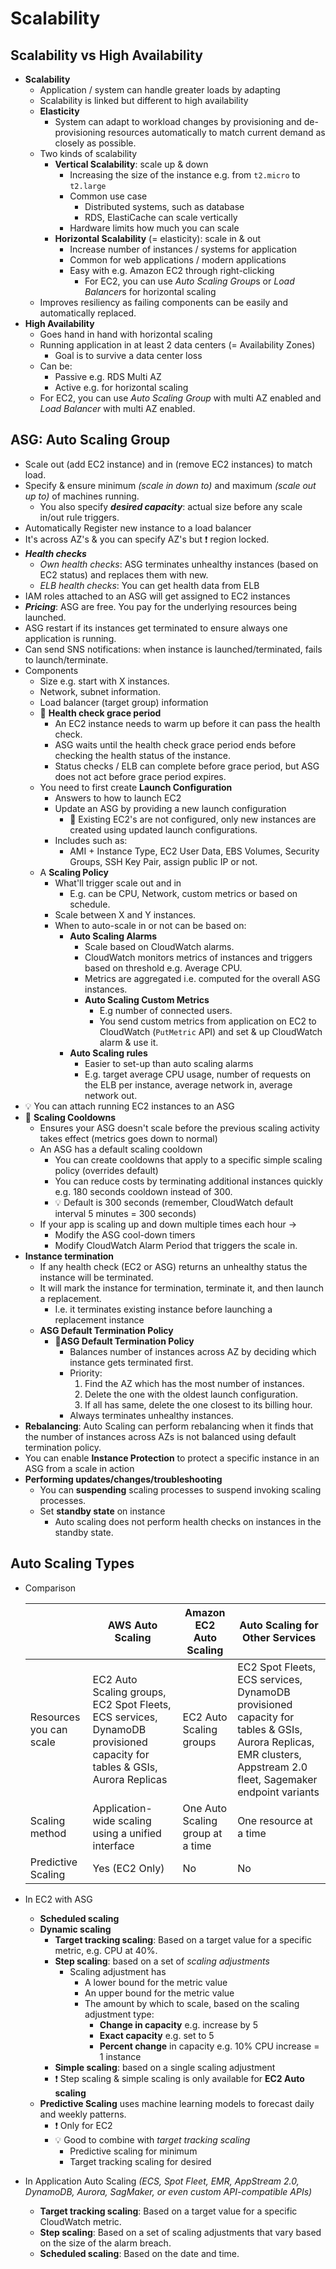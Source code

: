 # Scalability

## Scalability vs High Availability

- **Scalability**
  - Application / system can handle greater loads by adapting
  - Scalability is linked but different to high availability
  - **Elasticity**
    - System can adapt to workload changes by provisioning and de-provisioning resources automatically to match current demand as closely as possible.
  - Two kinds of scalability
    - **Vertical Scalability**: scale up & down
      - Increasing the size of the instance e.g. from `t2.micro` to `t2.large`
      - Common use case
        - Distributed systems, such as database
        - RDS, ElastiCache can scale vertically
      - Hardware limits how much you can scale
    - **Horizontal Scalability** (= elasticity): scale in & out
      - Increase number of instances / systems for application
      - Common for web applications / modern applications
      - Easy with e.g. Amazon EC2 through right-clicking
        - For EC2, you can use *Auto Scaling Group*s or *Load Balancer*s for horizontal scaling
  - Improves resiliency as failing components can be easily and automatically replaced.
- **High Availability**
  - Goes hand in hand with horizontal scaling
  - Running application in at least 2 data centers (= Availability Zones)
    - Goal is to survive a data center loss
  - Can be:
    - Passive e.g. RDS Multi AZ
    - Active e.g. for horizontal scaling
  - For EC2, you can use *Auto Scaling Group* with multi AZ enabled and *Load Balancer* with multi AZ enabled.

## ASG: Auto Scaling Group

- Scale out (add EC2 instance) and in (remove EC2 instances) to match load.
- Specify & ensure minimum *(scale in down to)* and maximum *(scale out up to)* of machines running.
  - You also specify ***desired capacity***: actual size before any scale in/out rule triggers.
- Automatically Register new instance to a load balancer
- It's across AZ's & you can specify AZ's but ❗ region locked.
- ***Health checks***
  - *Own health checks*: ASG terminates unhealthy instances (based on EC2 status) and replaces them with new.
  - *ELB health checks*: You can get health data from ELB
- IAM roles attached to an ASG will get assigned to EC2 instances
- ***Pricing***: ASG are free. You pay for the underlying resources being launched.
- ASG restart if its instances get terminated to ensure always one application is running.
- Can send SNS notifications: when instance is launched/terminated, fails to launch/terminate.
- Components
  - Size e.g. start with X instances.
  - Network, subnet information.
  - Load balancer (target group) information
  - 📝 **Health check grace period**
    - An EC2 instance needs to warm up before it can pass the health check.
    - ASG waits until the health check grace period ends before checking the health status of the instance.
    - Status checks / ELB can complete before grace period, but ASG does not act before grace period expires.
  - You need to first create **Launch Configuration**
    - Answers to how to launch EC2
    - Update an ASG by providing a new launch configuration
      - 📝 Existing EC2's are not configured, only new instances are created using updated launch configurations.
    - Includes such as:
      - AMI + Instance Type, EC2 User Data, EBS Volumes, Security Groups, SSH Key Pair, assign public IP or not.
  - A **Scaling Policy**
    - What'll trigger scale out and in
      - E.g. can be CPU, Network, custom metrics or based on schedule.
    - Scale between X and Y instances.
    - When to auto-scale in or not can be based on:
      - **Auto Scaling Alarms**
        - Scale based on CloudWatch alarms.
        - CloudWatch monitors metrics of instances and triggers based on threshold e.g. Average CPU.
        - Metrics are aggregated i.e. computed for the overall ASG instances.
        - **Auto Scaling Custom Metrics**
          - E.g number of connected users.
          - You send custom metrics from application on EC2 to CloudWatch (`PutMetric` API) and set & up CloudWatch alarm & use it.
      - **Auto Scaling rules**
        - Easier to set-up than auto scaling alarms
        - E.g. target average CPU usage, number of requests on the ELB per instance, average network in, average network out.
- 💡 You can attach running EC2 instances to an ASG
- 📝 **Scaling Cooldowns**
  - Ensures your ASG doesn't scale before the previous scaling activity takes effect (metrics goes down to normal)
  - An ASG has a default scaling cooldown
    - You can create cooldowns that apply to a specific simple scaling policy (overrides default)
    - You can reduce costs by terminating additional instances quickly e.g. 180 seconds cooldown instead of 300.
    - 💡 Default is 300 seconds (remember, CloudWatch default interval 5 minutes = 300 seconds)
  - If your app is scaling up and down multiple times each hour ->
    - Modify the ASG cool-down timers
    - Modify CloudWatch Alarm Period that triggers the scale in.
- **Instance termination**
  - If any health check (EC2 or ASG) returns an unhealthy status the instance will be terminated.
  - It will mark the instance for termination, terminate it, and then launch a replacement.
    - I.e. it terminates existing instance before launching a replacement instance
  - **ASG Default Termination Policy**
    - 📝**ASG Default Termination Policy**
      - Balances number of instances across AZ by deciding which instance gets terminated first.
      - Priority:
        1. Find the AZ which has the most number of instances.
        2. Delete the one with the oldest launch configuration.
        3. If all has same, delete the one closest to its billing hour.
      - Always terminates unhealthy instances.
- **Rebalancing**: Auto Scaling can perform rebalancing when it finds that the number of instances across AZs is not balanced using default termination policy.
- You can enable **Instance Protection** to protect a specific instance in an ASG from a scale in action
- **Performing updates/changes/troubleshooting**
  - You can **suspending** scaling processes to suspend invoking scaling processes.
  - Set **standby state** on instance
    - Auto scaling does not perform health checks on instances in the standby state.

## Auto Scaling Types

- Comparison

  | | AWS Auto Scaling | Amazon EC2 Auto Scaling | Auto Scaling for Other Services |
  | - | -------------- | ----------------------- | ------------------- |
  | Resources you can scale | EC2 Auto Scaling groups, EC2 Spot Fleets, ECS services, DynamoDB provisioned capacity for tables & GSIs, Aurora Replicas | EC2 Auto Scaling groups | EC2 Spot Fleets, ECS services, DynamoDB provisioned capacity for tables & GSIs, Aurora Replicas, EMR clusters, Appstream 2.0 fleet, Sagemaker endpoint variants |
  | Scaling method | Application-wide scaling using a unified interface | One Auto Scaling group at a time | One resource at a time |
  | Predictive Scaling | Yes (EC2 Only) | No | No |
- In EC2 with ASG
  - **Scheduled scaling**
  - **Dynamic scaling**
    - **Target tracking scaling**: Based on a target value for a specific metric, e.g. CPU at 40%.
    - **Step scaling**: based on a set of *scaling adjustments*
      - Scaling adjustment has
        - A lower bound for the metric value
        - An upper bound for the metric value
        - The amount by which to scale, based on the scaling adjustment type:
          - **Change in capacity** e.g. increase by 5
          - **Exact capacity** e.g. set to 5
          - **Percent change** in capacity e.g. 10% CPU increase = 1 instance
    - **Simple scaling**: based on a single scaling adjustment
    - ❗ Step scaling & simple scaling is only available for **EC2 Auto scaling**
  - **Predictive Scaling** uses machine learning models to forecast daily and weekly patterns.
    - ❗ Only for EC2
    - 💡 Good to combine with *target tracking scaling*
      - Predictive scaling for minimum
      - Target tracking scaling for desired
- In Application Auto Scaling *(ECS, Spot Fleet, EMR, AppStream 2.0, DynamoDB, Aurora, SagMaker, or even custom API-compatible APIs)*
  - **Target tracking scaling**: Based on a target value for a specific CloudWatch metric.
  - **Step scaling**: Based on a set of scaling adjustments that vary based on the size of the alarm breach.
  - **Scheduled scaling**: Based on the date and time.
